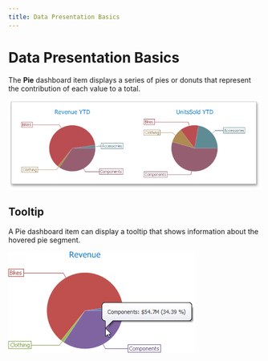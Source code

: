 ```yaml
---
title: Data Presentation Basics
---
```

# Data Presentation Basics
The **Pie** dashboard item displays a series of pies or donuts that represent the contribution of each value to a total.

![MainFeatures_Pies](../../../../images/Img18178.png)

## Tooltip
A Pie dashboard item can display a tooltip that shows information about the hovered pie segment.

![Pie_Labels](../../../../images/Img22389.png)